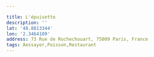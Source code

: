 ```yaml
---

title: L'épuisette
description: ''
lat: '48.8813344'
lon: '2.3464109'
address: 73 Rue de Rochechouart, 75009 Paris, France
tags: Àessayer,Poisson,Restaurant
---
```

